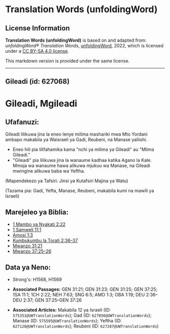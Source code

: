 # Translation Words (unfoldingWord)

## License Information

**Translation Words (unfoldingWord)** is based on and adapted from: _unfoldingWord® Translation Words_, [unfoldingWord](https://unfoldingword.org/utw), 2022, which is licensed under a [CC BY-SA 4.0 license](https://creativecommons.org/licenses/by-sa/4.0/legalcode.en).

This markdown version is provided under the same license.



--------------------------------

## Gileadi (id: 627068)

Gileadi, Mgileadi
=================

Ufafanuzi:
----------

Gileadi lilikuwa jina la eneo lenye milima mashariki mwa Mto Yordani ambapo makabila ya Waisraeli ya Gadi, Reubeni, na Manase yaliishi.

* Eneo hili pia lilifahamika kama "nchi ya milima ya Gileadi" au "Mlima Gileadi."
* "Gileadi" pia lilikuwa jina la wanaume kadhaa katika Agano la Kale. Mmoja wa wanaume hawa alikuwa mjukuu wa Manase, na Gileadi mwingine alikuwa baba wa Yeftha.

(Mapendekezo ya Tafsiri: Jinsi ya Kutafsiri Majina ya Watu)

(Tazama pia: Gadi, Yefta, Manase, Reubeni, makabila kumi na mawili ya Israeli)

Marejeleo ya Biblia:
--------------------

* [1 Mambo ya Nyakati 2:22](https://ref.ly/1Chr2:22)
* [1 Samweli 11:1](https://ref.ly/1Sam11:1)
* [Amosi 1:3](https://ref.ly/Amos1:3)
* [Kumbukumbu la Torati 2:36–37](https://ref.ly/Deut2:36-Deut2:37)
* [Mwanzo 31:21](https://ref.ly/Gen31:21)
* [Mwanzo 37:25–26](https://ref.ly/Gen37:25-Gen37:26)

Data ya Neno:
-------------

* Strong's: H1568, H1569

* **Associated Passages:** GEN 31:21; GEN 31:23; GEN 31:25; GEN 37:25; 1SA 11:1; 1CH 2:22; NEH 7:63; SNG 6:5; AMO 1:3; OBA 1:19; DEU 2:36–DEU 2:37; GEN 37:25–GEN 37:26
* **Associated Articles:** Makabila 12 ya Israeli (ID: `575351@UWTranslationWords`); Gad (ID: `627056@UWTranslationWords`); Manase (ID: `575595@UWTranslationWords`); Yeftha (ID: `627128@UWTranslationWords`); Reubeni (ID: `627287@UWTranslationWords`)

